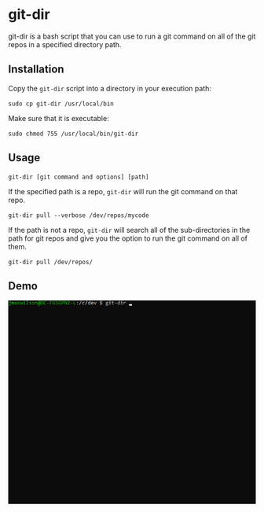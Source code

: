 # git-dir
git-dir is a bash script that you can use to run a git command on all of the git repos in a specified directory path.

## Installation

Copy the `git-dir` script into a directory in your execution path:

    sudo cp git-dir /usr/local/bin

Make sure that it is executable:

    sudo chmod 755 /usr/local/bin/git-dir

## Usage

    git-dir [git command and options] [path]

If the specified path is a repo, `git-dir` will run the git command on that repo.

    git-dir pull --verbose /dev/repos/mycode

If the path is not a repo, `git-dir` will search all of the sub-directories in the path for git repos and give you the option to run the git command on all of them.

    git-dir pull /dev/repos/

## Demo

![Animated GIF of using git-dir to run git commands on multiple repositories at once](https://raw.githubusercontent.com/jmaxwilson/git-dir/master/git-dir.gif "Example of using git-dir to run a git command on multiple repositories at once.")